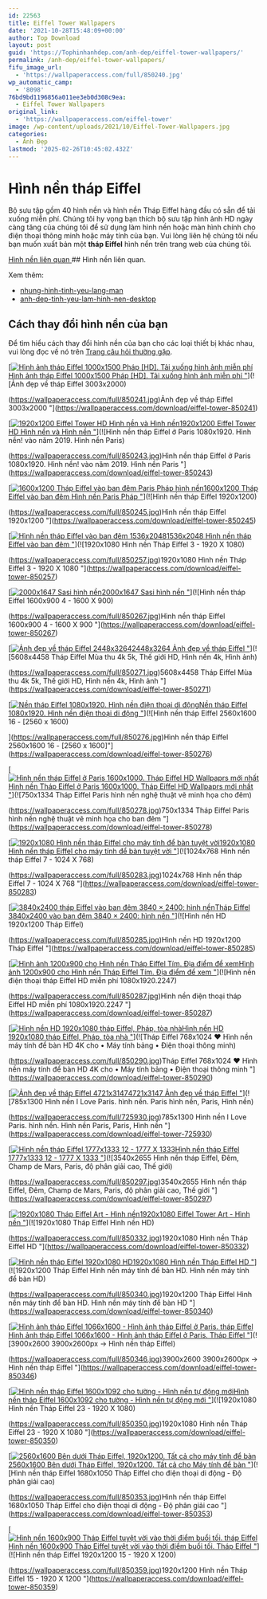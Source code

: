 ```yaml
---
id: 22563
title: Eiffel Tower Wallpapers
date: '2021-10-28T15:48:09+00:00'
author: Top Download
layout: post
guid: 'https://Tophinhanhdep.com/anh-dep/eiffel-tower-wallpapers/'
permalink: /anh-dep/eiffel-tower-wallpapers/
fifu_image_url:
  - 'https://wallpaperaccess.com/full/850240.jpg'
wp_automatic_camp:
  - '8098'
76bd9bd1196856a011ee3eb0d308c9ea:
  - Eiffel Tower Wallpapers
original_link:
  - 'https://wallpaperaccess.com/eiffel-tower'
image: /wp-content/uploads/2021/10/Eiffel-Tower-Wallpapers.jpg
categories:
  - Ảnh Đẹp
lastmod: '2025-02-26T10:45:02.432Z'
---
```

# Hình nền tháp Eiffel

Bộ sưu tập gồm 40 hình nền và hình nền Tháp Eiffel hàng đầu có sẵn để tải xuống miễn phí. Chúng tôi hy vọng bạn thích bộ sưu tập hình ảnh HD ngày càng tăng của chúng tôi để sử dụng làm hình nền hoặc màn hình chính cho điện thoại thông minh hoặc máy tính của bạn. Vui lòng liên hệ chúng tôi nếu bạn muốn xuất bản một **tháp Eiffel** hình nền trên trang web của chúng tôi.

[Hình nền liên quan ](#related) ## Hình nền liên quan.

   
 Xem thêm:

   
- [nhung-hinh-tinh-yeu-lang-man](https://tophinhanhdep.com/anh-tinh-yeu/nhung-hinh-tinh-yeu-lang-man/)
- [anh-dep-tinh-yeu-lam-hinh-nen-desktop](https://tophinhanhdep.com/anh-tinh-yeu/anh-dep-tinh-yeu-lam-hinh-nen-desktop/)

## Cách thay đổi hình nền của bạn

Để tìm hiểu cách thay đổi hình nền của bạn cho các loại thiết bị khác nhau, vui lòng đọc về nó trên [Trang câu hỏi thường gặp](https://tophinhanhdep.com/faq/).

  
[[![Hình ảnh tháp Eiffel 1000x1500 Pháp [HD].  Tải xuống hình ảnh miễn phí](https://wallpaperaccess.com/full/850240.jpg)Hình ảnh tháp Eiffel 1000x1500 Pháp \[HD\]. Tải xuống hình ảnh miễn phí "](https://wallpaperaccess.com/download/eiffel-tower-850240)](![Ảnh đẹp về tháp Eiffel 3003x2000)

(https://wallpaperaccess.com/full/850241.jpg)Ảnh đẹp về tháp Eiffel 3003x2000 "](https://wallpaperaccess.com/download/eiffel-tower-850241)

[[![1920x1200 Eiffel Tower HD Hình nền và Hình nền](https://wallpaperaccess.com/full/758246.jpg)1920x1200 Eiffel Tower HD Hình nền và Hình nền "](https://wallpaperaccess.com/download/eiffel-tower-758246)](![Hình nền tháp Eiffel ở Paris 1080x1920.  Hình nền!  vào năm 2019. Hình nền Paris)

(https://wallpaperaccess.com/full/850243.jpg)Hình nền tháp Eiffel ở Paris 1080x1920. Hình nền! vào năm 2019. Hình nền Paris "](https://wallpaperaccess.com/download/eiffel-tower-850243)

[[![1600x1200 Tháp Eiffel vào ban đêm Paris Pháp hình nền](https://wallpaperaccess.com/full/288044.jpg)1600x1200 Tháp Eiffel vào ban đêm Hình nền Paris Pháp "](https://wallpaperaccess.com/download/eiffel-tower-288044)](![Hình nền tháp Eiffel 1920x1200)

(https://wallpaperaccess.com/full/850245.jpg)Hình nền tháp Eiffel 1920x1200 "](https://wallpaperaccess.com/download/eiffel-tower-850245)

[[![Hình nền tháp Eiffel vào ban đêm 1536x2048](https://wallpaperaccess.com/full/850254.jpg)1536x2048 Hình nền tháp Eiffel vào ban đêm "](https://wallpaperaccess.com/download/eiffel-tower-850254)](![1920x1080 Hình nền Tháp Eiffel 3 - 1920 X 1080)

(https://wallpaperaccess.com/full/850257.jpg)1920x1080 Hình nền Tháp Eiffel 3 - 1920 X 1080 "](https://wallpaperaccess.com/download/eiffel-tower-850257)

[[![2000x1647 Sasi hình nền](https://wallpaperaccess.com/full/850262.jpg)2000x1647 Sasi hình nền "](https://wallpaperaccess.com/download/eiffel-tower-850262)](![Hình nền tháp Eiffel 1600x900 4 - 1600 X 900)

(https://wallpaperaccess.com/full/850267.jpg)Hình nền tháp Eiffel 1600x900 4 - 1600 X 900 "](https://wallpaperaccess.com/download/eiffel-tower-850267)

[[![Ảnh đẹp về tháp Eiffel 2448x3264](https://wallpaperaccess.com/full/850269.jpg)2448x3264 Ảnh đẹp về tháp Eiffel "](https://wallpaperaccess.com/download/eiffel-tower-850269)](![5608x4458 Tháp Eiffel Mùa thu 4k 5k, Thế giới HD, Hình nền 4k, Hình ảnh)

(https://wallpaperaccess.com/full/850271.jpg)5608x4458 Tháp Eiffel Mùa thu 4k 5k, Thế giới HD, Hình nền 4k, Hình ảnh "](https://wallpaperaccess.com/download/eiffel-tower-850271)

[[![Nền tháp Eiffel 1080x1920.  Hình nền điện thoại di động](https://wallpaperaccess.com/full/850272.jpg)Nền tháp Eiffel 1080x1920. Hình nền điện thoại di động "](https://wallpaperaccess.com/download/eiffel-tower-850272)](![Hình nền tháp Eiffel 2560x1600 16 - [2560 x 1600)

](https://wallpaperaccess.com/full/850276.jpg)Hình nền tháp Eiffel 2560x1600 16 - \[2560 x 1600\]"](https://wallpaperaccess.com/download/eiffel-tower-850276)

[[![Hình nền tháp Eiffel ở Paris 1600x1000.  Tháp Eiffel HD Wallpaprs mới nhất](https://wallpaperaccess.com/full/296546.jpg)Hình nền Tháp Eiffel ở Paris 1600x1000. Tháp Eiffel HD Wallpaprs mới nhất "](https://wallpaperaccess.com/download/eiffel-tower-296546)](![750x1334 Tháp Eiffel Paris hình nền nghệ thuật vẽ minh họa cho đêm)

(https://wallpaperaccess.com/full/850278.jpg)750x1334 Tháp Eiffel Paris hình nền nghệ thuật vẽ minh họa cho ban đêm "](https://wallpaperaccess.com/download/eiffel-tower-850278)

[[![1920x1080 Hình nền tháp Eiffel cho máy tính để bàn tuyệt vời](https://wallpaperaccess.com/full/850280.jpg)1920x1080 Hình nền tháp Eiffel cho máy tính để bàn tuyệt vời "](https://wallpaperaccess.com/download/eiffel-tower-850280)](![1024x768 Hình nền tháp Eiffel 7 - 1024 X 768)

(https://wallpaperaccess.com/full/850283.jpg)1024x768 Hình nền tháp Eiffel 7 - 1024 X 768 "](https://wallpaperaccess.com/download/eiffel-tower-850283)

[[![3840x2400 tháp Eiffel vào ban đêm 3840 × 2400: hình nền](https://wallpaperaccess.com/full/850284.jpg)Tháp Eiffel 3840x2400 vào ban đêm 3840 × 2400: hình nền "](https://wallpaperaccess.com/download/eiffel-tower-850284)](![Hình nền HD 1920x1200 Tháp Eiffel)

(https://wallpaperaccess.com/full/850285.jpg)Hình nền HD 1920x1200 Tháp Eiffel "](https://wallpaperaccess.com/download/eiffel-tower-850285)

[[![Hình ảnh 1200x900 cho Hình nền Tháp Eiffel Tím.  Địa điểm để xem](https://wallpaperaccess.com/full/850286.jpg)Hình ảnh 1200x900 cho Hình nền Tháp Eiffel Tím. Địa điểm để xem "](https://wallpaperaccess.com/download/eiffel-tower-850286)](![Hình nền điện thoại tháp Eiffel HD miễn phí 1080x1920.2247)

(https://wallpaperaccess.com/full/850287.jpg)Hình nền điện thoại tháp Eiffel HD miễn phí 1080x1920.2247 "](https://wallpaperaccess.com/download/eiffel-tower-850287)

[[![Hình nền HD 1920x1080 tháp Eiffel, Pháp, tòa nhà](https://wallpaperaccess.com/full/850288.jpg)Hình nền HD 1920x1080 tháp Eiffel, Pháp, tòa nhà "](https://wallpaperaccess.com/download/eiffel-tower-850288)](![Tháp Eiffel 768x1024 ❤ Hình nền máy tính để bàn HD 4K cho • Máy tính bảng • Điện thoại thông minh)

(https://wallpaperaccess.com/full/850290.jpg)Tháp Eiffel 768x1024 ❤ Hình nền máy tính để bàn HD 4K cho • Máy tính bảng • Điện thoại thông minh "](https://wallpaperaccess.com/download/eiffel-tower-850290)

[[![Ảnh đẹp về tháp Eiffel 4721x3147](https://wallpaperaccess.com/full/850293.jpg)4721x3147 Ảnh đẹp về tháp Eiffel "](https://wallpaperaccess.com/download/eiffel-tower-850293)](![785x1300 Hình nền I Love Paris.  hình nền.  Paris hình nền, Paris, Hình nền)

(https://wallpaperaccess.com/full/725930.jpg)785x1300 Hình nền I Love Paris. hình nền. Hình nền Paris, Paris, Hình nền "](https://wallpaperaccess.com/download/eiffel-tower-725930)

[[![Hình nền tháp Eiffel 1777x1333 12 - 1777 X 1333](https://wallpaperaccess.com/full/850295.jpg)Hình nền tháp Eiffel 1777x1333 12 - 1777 X 1333 "](https://wallpaperaccess.com/download/eiffel-tower-850295)](![3540x2655 Hình nền tháp Eiffel, Đêm, Champ de Mars, Paris, độ phân giải cao, Thế giới)

(https://wallpaperaccess.com/full/850297.jpg)3540x2655 Hình nền tháp Eiffel, Đêm, Champ de Mars, Paris, độ phân giải cao, Thế giới "](https://wallpaperaccess.com/download/eiffel-tower-850297)

[[![1920x1080 Tháp Eiffel Art - Hình nền](https://wallpaperaccess.com/full/850328.jpg)1920x1080 Eiffel Tower Art - Hình nền "](https://wallpaperaccess.com/download/eiffel-tower-850328)](![1920x1080 Tháp Eiffel Hình nền HD)

(https://wallpaperaccess.com/full/850332.jpg)1920x1080 Hình nền Tháp Eiffel HD "](https://wallpaperaccess.com/download/eiffel-tower-850332)

[[![Hình nền tháp Eiffel 1920x1080 HD](https://wallpaperaccess.com/full/850336.jpg)1920x1080 Hình nền Tháp Eiffel HD "](https://wallpaperaccess.com/download/eiffel-tower-850336)](![1920x1200 Tháp Eiffel Hình nền máy tính để bàn HD.  Hình nền máy tính để bàn HD)

(https://wallpaperaccess.com/full/850340.jpg)1920x1200 Tháp Eiffel Hình nền máy tính để bàn HD. Hình nền máy tính để bàn HD "](https://wallpaperaccess.com/download/eiffel-tower-850340)

[[![Hình ảnh tháp Eiffel 1066x1600 - Hình ảnh tháp Eiffel ở Paris.  tháp Eiffel](https://wallpaperaccess.com/full/850344.jpg)Hình ảnh tháp Eiffel 1066x1600 - Hình ảnh tháp Eiffel ở Paris. Tháp Eiffel "](https://wallpaperaccess.com/download/eiffel-tower-850344)](![3900x2600 3900x2600px → Hình nền tháp Eiffel)

(https://wallpaperaccess.com/full/850346.jpg)3900x2600 3900x2600px → Hình nền tháp Eiffel "](https://wallpaperaccess.com/download/eiffel-tower-850346)

[[![Hình nền tháp Eiffel 1600x1092 cho tường - Hình nền tự động mới](https://wallpaperaccess.com/full/850348.jpg)Hình nền tháp Eiffel 1600x1092 cho tường - Hình nền tự động mới "](https://wallpaperaccess.com/download/eiffel-tower-850348)](![1920x1080 Hình nền Tháp Eiffel 23 - 1920 X 1080)

(https://wallpaperaccess.com/full/850350.jpg)1920x1080 Hình nền Tháp Eiffel 23 - 1920 X 1080 "](https://wallpaperaccess.com/download/eiffel-tower-850350)

[[![2560x1600 Bên dưới Tháp Eiffel, 1920x1200.  Tất cả cho máy tính để bàn](https://wallpaperaccess.com/full/850351.jpg)2560x1600 Bên dưới Tháp Eiffel, 1920x1200. Tất cả cho Máy tính để bàn "](https://wallpaperaccess.com/download/eiffel-tower-850351)](![Hình nền tháp Eiffel 1680x1050 Tháp Eiffel cho điện thoại di động - Độ phân giải cao)

(https://wallpaperaccess.com/full/850353.jpg)Hình nền tháp Eiffel 1680x1050 Tháp Eiffel cho điện thoại di động - Độ phân giải cao "](https://wallpaperaccess.com/download/eiffel-tower-850353)

[[![Hình nền 1600x900 Tháp Eiffel tuyệt vời vào thời điểm buổi tối.  tháp Eiffel](https://wallpaperaccess.com/full/850358.jpg)Hình nền 1600x900 Tháp Eiffel tuyệt vời vào thời điểm buổi tối. Tháp Eiffel "](https://wallpaperaccess.com/download/eiffel-tower-850358)](![Hình nền tháp Eiffel 1920x1200 15 - 1920 X 1200)

(https://wallpaperaccess.com/full/850359.jpg)1920x1200 Hình nền Tháp Eiffel 15 - 1920 X 1200 "](https://wallpaperaccess.com/download/eiffel-tower-850359)
